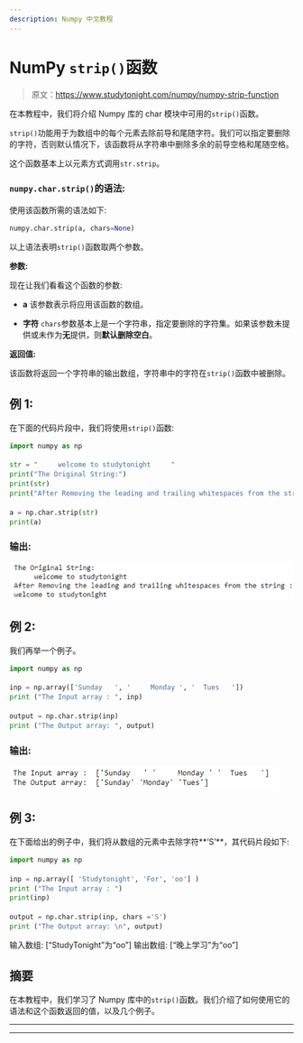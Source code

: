 ```yaml
---
description: Numpy 中文教程
---
```


# NumPy `strip()`函数

> 原文：<https://www.studytonight.com/numpy/numpy-strip-function>

在本教程中，我们将介绍 Numpy 库的 char 模块中可用的`strip()`函数。

`strip()`功能用于为数组中的每个元素去除前导和尾随字符。我们可以指定要删除的字符，否则默认情况下，该函数将从字符串中删除多余的前导空格和尾随空格。

这个函数基本上以元素方式调用`str.strip`。

### `numpy.char.strip()`的语法:

使用该函数所需的语法如下:

```py
numpy.char.strip(a, chars=None)
```

以上语法表明`strip()`函数取两个参数。

**参数:**

现在让我们看看这个函数的参数:

*   **a**
    该参数表示将应用该函数的数组。

*   **字符**
    `chars`参数基本上是一个字符串，指定要删除的字符集。如果该参数未提供或未作为**无**提供，则**默认删除空白**。

**返回值:**

该函数将返回一个字符串的输出数组，字符串中的字符在`strip()`函数中被删除。

## 例 1:

在下面的代码片段中，我们将使用`strip()`函数:

```py
import numpy as np   

str = "     welcome to studytonight     "  
print("The Original String:")  
print(str)
print("After Removing the leading and trailing whitespaces from the string :") 

a = np.char.strip(str)
print(a)
```

### 输出:

![Numpy strip() function example](img/a57de82d807e285bf0aaaff9b3a89d62.png)

## 例 2:

我们再举一个例子。

```py
import numpy as np

inp = np.array(['Sunday   ', '     Monday ', '  Tues   ']) 
print ("The Input array : ", inp) 

output = np.char.strip(inp) 
print ("The Output array: ", output) 
```

### 输出:

![Numpy strip() function example](img/4de948a2d9f1901709a327242ccf96b2.png)

## 例 3:

在下面给出的例子中，我们将从数组的元素中去除字符**‘S’**，其代码片段如下:

```py
import numpy as np

inp = np.array([ 'Studytonight', 'For', 'oo'] ) 
print ("The Input array : ")
print(inp) 

output = np.char.strip(inp, chars ='S') 
print ("The Output array: \n", output) 
```

输入数组:
[“StudyTonight”为“oo”]
输出数组:
[“晚上学习”为“oo”]

## 摘要

在本教程中，我们学习了 Numpy 库中的`strip()`函数。我们介绍了如何使用它的语法和这个函数返回的值，以及几个例子。

* * *

* * *